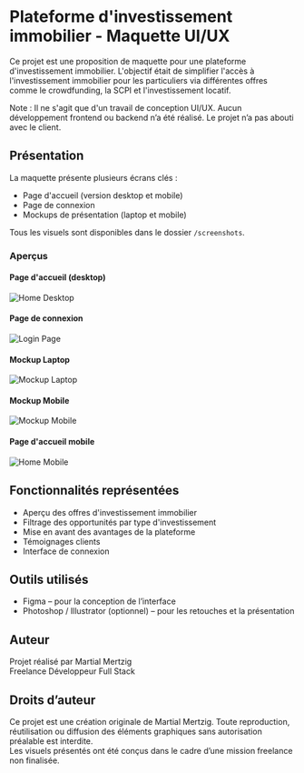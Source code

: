 # Plateforme d'investissement immobilier - Maquette UI/UX

Ce projet est une proposition de maquette pour une plateforme d'investissement immobilier. L'objectif était de simplifier l'accès à l'investissement immobilier pour les particuliers via différentes offres comme le crowdfunding, la SCPI et l'investissement locatif.

Note : Il ne s'agit que d'un travail de conception UI/UX. Aucun développement frontend ou backend n’a été réalisé. Le projet n’a pas abouti avec le client.

## Présentation

La maquette présente plusieurs écrans clés :

- Page d'accueil (version desktop et mobile)
- Page de connexion
- Mockups de présentation (laptop et mobile)

Tous les visuels sont disponibles dans le dossier `/screenshots`.

### Aperçus

#### Page d'accueil (desktop)

![Home Desktop](screenshots/Home_page_Laptop.jpg)

#### Page de connexion

![Login Page](screenshots/Page_de_connexion_Laptop.png)

#### Mockup Laptop

![Mockup Laptop](screenshots/Mockup_Laptop.jpg)

#### Mockup Mobile

![Mockup Mobile](screenshots/Mockup_Mobile.jpg)

#### Page d'accueil mobile

![Home Mobile](screenshots/Home_Mobile.jpg)

## Fonctionnalités représentées

- Aperçu des offres d'investissement immobilier
- Filtrage des opportunités par type d'investissement
- Mise en avant des avantages de la plateforme
- Témoignages clients
- Interface de connexion

## Outils utilisés

- Figma – pour la conception de l’interface
- Photoshop / Illustrator (optionnel) – pour les retouches et la présentation

## Auteur

Projet réalisé par Martial Mertzig  
Freelance Développeur Full Stack

## Droits d’auteur

Ce projet est une création originale de Martial Mertzig. Toute reproduction, réutilisation ou diffusion des éléments graphiques sans autorisation préalable est interdite.  
Les visuels présentés ont été conçus dans le cadre d’une mission freelance non finalisée.